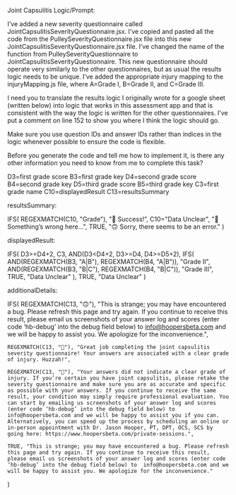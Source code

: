 Joint Capsulitis Logic/Prompt:


I’ve added a new severity questionnaire called JointCapsulitisSeverityQuestionnaire.jsx. I’ve copied and pasted all the code from the PulleySeverityQuestionnaire.jsx file into this new JointCapsulitisSeverityQuestionnaire.jsx file. I’ve changed the name of the function from PulleySeverityQuestionnaire to JointCapsulitisSeverityQuestionnaire. This new questionnaire should operate very similarly to the other questionnaires, but as usual the results logic needs to be unique. I’ve added the appropriate injury mapping to the injuryMapping.js file, where A=Grade I, B=Grade II, and C=Grade III.

I need you to translate the results logic I originally wrote for a google sheet (written below) into logic that works in this assessment app and that is consistent with the way the logic is written for the other questionnaires. I’ve put a comment on line 152 to show you where I think the logic should go.

Make sure you use question IDs and answer IDs rather than indices in the logic whenever possible to ensure the code is flexible.

Before you generate the code and tell me how to implement it, is there any other information you need to know from me to complete this task?



D3=first grade score
B3=first grade key
D4=second grade score
B4=second grade key
D5=third grade score
B5=third grade key
C3=first grade name
C10=displayedResult
C13=resultsSummary


resultsSummary:

IFS(
	REGEXMATCH(C10, "Grade"), "🥳 Success!”,
	C10="Data Unclear", "🤔 Something’s wrong here…",
	TRUE, "🙃 Sorry, there seems to be an error."
)




displayedResult:

IFS(
	D3>=D4+2, C3,
	AND(D3<D4+2, D3>=D4, D4>=D5+2),
		IFS(
			AND(REGEXMATCH(B3, "A|B"), REGEXMATCH(B4, "A|B")), "Grade II",
			AND(REGEXMATCH(B3, "B|C"), REGEXMATCH(B4, "B|C")), "Grade III",
			TRUE, "Data Unclear"
		),
	TRUE, "Data Unclear"
)




additionalDetails:

IFS(
	REGEXMATCH(C13, "🙃"), "This is strange; you may have encountered a bug. Please refresh this page and try again. If you continue to receive this result, please email us screenshots of your answer log and scores (enter code ‘hb-debug’ into the debug field below) to  info@hoopersbeta.com and we will be happy to assist you. We apologize for the inconvenience.",

	REGEXMATCH(C13, "🥳"), "Great job completing the joint capsulitis severity questionnaire! Your answers are associated with a clear grade of injury. Huzzah!",

	REGEXMATCH(C13, "🤔"), "Your answers did not indicate a clear grade of injury. If you’re certain you have joint capsulitis, please retake the severity questionnaire and make sure you are as accurate and specific as possible with your answers. If you continue to receive the same result, your condition may simply require professional evaluation. You can start by emailing us screenshots of your answer log and scores (enter code ‘hb-debug’ into the debug field below) to info@hoopersbeta.com and we will be happy to assist you if you can. Alternatively, you can speed up the process by scheduling an online or in-person appointment with Dr. Jason Hooper, PT, DPT, OCS, SCS by going here: https://www.hoopersbeta.com/private-sessions.",

	TRUE, "This is strange; you may have encountered a bug. Please refresh this page and try again. If you continue to receive this result, please email us screenshots of your answer log and scores (enter code ‘hb-debug’ into the debug field below) to  info@hoopersbeta.com and we will be happy to assist you. We apologize for the inconvenience."
)